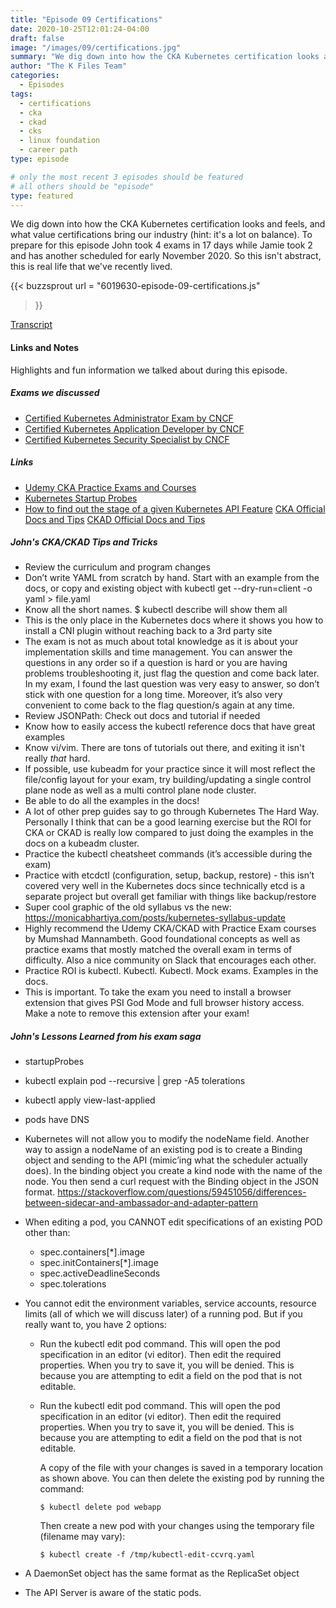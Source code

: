 ```yaml
---
title: "Episode 09 Certifications"
date: 2020-10-25T12:01:24-04:00
draft: false
image: "/images/09/certifications.jpg"
summary: "We dig down into how the CKA Kubernetes certification looks and feels, and what value certifications bring our industry (hint: it's a lot on balance)."
author: "The K Files Team"
categories: 
  - Episodes
tags:
  - certifications
  - cka
  - ckad
  - cks
  - linux foundation
  - career path
type: episode

# only the most recent 3 episodes should be featured
# all others should be "episode"
type: featured
---
```


We dig down into how the CKA Kubernetes certification looks and feels, and what value certifications bring our industry (hint: it's a lot on balance). To prepare for this episode John took 4 exams in 17 days while Jamie took 2 and has another scheduled for early November 2020. So this isn't abstract, this is real life that we've recently lived.

{{< buzzsprout 
url = "6019630-episode-09-certifications.js"
>}}

[Transcript](/transcripts/episode-09-certifications_otter.ai.txt)

#### Links and Notes

Highlights and fun information we talked about during this episode.

##### Exams we discussed

* [Certified Kubernetes Administrator Exam by CNCF](https://www.cncf.io/certification/cka/)
* [Certified Kubernetes Application Developer by CNCF](https://www.cncf.io/certification/ckad/)
* [Certified Kubernetes Security Specialist by CNCF](https://training.linuxfoundation.org/certification/certified-kubernetes-security-specialist/)

##### Links

* [Udemy CKA Practice Exams and Courses](https://www.udemy.com/course/certified-kubernetes-administrator-with-practice-tests/)
* [Kubernetes Startup Probes](https://kubernetes.io/docs/tasks/configure-pod-container/configure-liveness-readiness-startup-probes/#define-startup-probes)
* [How to find out the stage of a given Kubernetes API Feature](https://kubernetes.io/docs/reference/command-line-tools-reference/feature-gates/)
[CKA Official Docs and Tips](https://docs.linuxfoundation.org/tc-docs/certification/tips-cka-and-ckad)
[CKAD Official Docs and Tips](https://docs.linuxfoundation.org/tc-docs/certification/faq-cka-ckad)

##### John's CKA/CKAD Tips and Tricks

* Review the curriculum and program changes
* Don’t write YAML from scratch by hand. Start with an example from the docs, or copy and existing object with kubectl get --dry-run=client -o yaml > file.yaml
* Know all the short names. $ kubectl describe will show them all
* This is the only place in the Kubernetes docs where it shows you how to install a CNI plugin without reaching back to a 3rd party site
* The exam is not as much about total knowledge as it is about your implementation skills and time management. You can answer the questions in any order so if a question is hard or you are having problems troubleshooting it, just flag the question and come back later. In my exam, I found the last question was very easy to answer, so don’t stick with one question for a long time. Moreover, it’s also very convenient to come back to the flag question/s again at any time.
* Review JSONPath: Check out docs and tutorial if needed
* Know how to easily access the kubectl reference docs that have great examples
* Know vi/vim. There are tons of tutorials out there, and exiting it isn't really _that_ hard.
* If possible, use kubeadm for your practice since it will most reflect the file/config layout for your exam, try building/updating a single control plane node as well as a multi control plane node cluster.
* Be able to do all the examples in the docs!
* A lot of other prep guides say to go through Kubernetes The Hard Way. Personally I think that can be a good learning exercise but the ROI for CKA or CKAD is really low compared to just doing the examples in the docs on a kubeadm cluster.
* Practice the kubectl cheatsheet commands (it’s accessible during the exam)
* Practice with etcdctl (configuration, setup, backup, restore) - this isn’t covered very well in the Kubernetes docs since technically etcd is a separate project but overall get familiar with things like backup/restore
* Super cool graphic of the old syllabus vs the new: https://monicabhartiya.com/posts/kubernetes-syllabus-update
* Highly recommend the Udemy CKA/CKAD with Practice Exam courses by Mumshad Mannambeth. Good foundational concepts as well as practice exams that mostly matched the overall exam in terms of difficulty. Also a nice community on Slack that encourages each other.
* Practice ROI is kubectl. Kubectl. Kubectl. Mock exams. Examples in the docs.
* This is important. To take the exam you need to install a browser extension that gives PSI God Mode and full browser history access. Make a note to remove this extension after your exam!

##### John's Lessons Learned from his exam saga

* startupProbes
* kubectl explain pod --recursive | grep -A5 tolerations
* kubectl apply view-last-applied
* pods have DNS
* Kubernetes will not allow you to modify the nodeName field. Another way to assign a nodeName of an existing pod is to create a Binding object and sending to the API (mimic’ing what the scheduler actually does). In the binding object you create a kind node with the name of the node. You then send a curl request with the Binding object in the JSON format.
https://stackoverflow.com/questions/59451056/differences-between-sidecar-and-ambassador-and-adapter-pattern
* When editing a pod, you CANNOT edit specifications of an existing POD other than:
  * spec.containers[*].image
  * spec.initContainers[*].image
  * spec.activeDeadlineSeconds
  * spec.tolerations

* You cannot edit the environment variables, service accounts, resource limits (all of which we will discuss later) of a running pod. But if you really want to, you have 2 options:

  * Run the kubectl edit pod <pod name> command.  This will open the pod specification in an editor (vi editor). Then edit the required properties. When you try to save it, you will be denied. This is because you are attempting to edit a field on the pod that is not editable. 
 
  * Run the kubectl edit pod <pod name> command.  This will open the pod specification in an editor (vi editor). Then edit the required properties. When you try to save it, you will be denied. This is because you are attempting to edit a field on the pod that is not editable.

    A copy of the file with your changes is saved in a temporary location as shown above. You can then delete the existing pod by running the command:

    ```
    $ kubectl delete pod webapp
    ```

    Then create a new pod with your changes using the temporary file (filename may vary):

    ```
    $ kubectl create -f /tmp/kubectl-edit-ccvrq.yaml
    ```

* A DaemonSet object has the same format as the ReplicaSet object
* The API Server is aware of the static pods.

